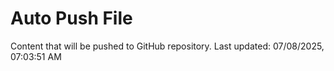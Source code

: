 # Auto Push File

Content that will be pushed to GitHub repository.
Last updated: 07/08/2025, 07:03:51 AM